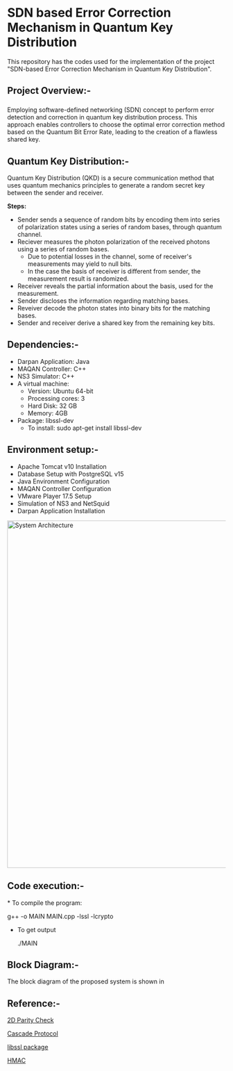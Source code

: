 # SDN based Error Correction Mechanism in Quantum Key Distribution
This repository has the codes used for the implementation of the project "SDN-based Error Correction Mechanism in Quantum Key Distribution".
###

<h2 align="left">Project Overview:- </h2>

###
Employing software-defined networking (SDN) concept to perform error detection and correction in quantum key distribution process. This approach enables controllers to choose the optimal error correction method based on the Quantum Bit Error Rate, leading to the creation of a flawless shared key.

<h2 align="left">Quantum Key Distribution:- </h2>

Quantum Key Distribution (QKD) is a secure communication method that uses quantum mechanics principles to generate a random secret key between the sender and receiver.

**Steps:**

* Sender sends a sequence of random bits by encoding them into series of polarization states using a series of random bases, through quantum channel. 
* Reciever measures the photon polarization of the received photons using a series of random bases.
    * Due to potential losses in the channel, some of receiver's measurements may yield to null bits.
    * In the case the basis of receiver is different from sender, the measurement result is randomized.
* Receiver reveals the partial information about the basis, used for the measurement. 
* Sender discloses the information regarding matching bases. 
* Reveiver decode the photon states into binary bits for the matching bases. 
* Sender and receiver derive a shared key from the remaining key bits.  

###
 <h2 align="left">Dependencies:- </h2>
 
 * Darpan Application: Java 
 * MAQAN Controller: C++
 * NS3 Simulator: C++
 * A virtual machine:
      * Version: Ubuntu 64-bit
      * Processing cores: 3
      * Hard Disk: 32 GB
      * Memory: 4GB
 * Package: libssl-dev
      * To install: sudo apt-get install libssl-dev

 <h2 align="left">Environment setup:- </h2>
 
* Apache Tomcat v10 Installation
* Database Setup with PostgreSQL v15 
* Java Environment Configuration
* MAQAN Controller Configuration
* VMware Player 17.5 Setup
* Simulation of NS3 and NetSquid
* Darpan Application Installation
<img width="800" alt="System Architecture" src="https://github.com/AmritaCSN/Rasha_Shajahan-SDN-based-Error-Correction-Mechanism-in-Quantum-Key-Distribution-Protocol/blob/main/Image/QKD-BlockDiagrams/Screenshot%202024-03-29%20132434.png">

 ###
 <h2 align="left">Code execution:- </h2>
* To compile the program:
   
   g++ -o MAIN MAIN.cpp -lssl -lcrypto
   
* To get output

  ./MAIN
  
###

<h2 align="left">Block Diagram:- </h2>
The block diagram of the proposed system is shown in

###
<h2 align="left">Reference:- </h2>

[2D Parity Check](https://www.geeksforgeeks.org/longitudinal-redundancy-check-lrc-2-d-parity-check/)

[Cascade Protocol](https://cascade-python.readthedocs.io/en/latest/protocol.html)

[libssl package](https://packages.debian.org/buster/libssl-dev)

[HMAC](https://en.wikipedia.org/wiki/HMAC)
